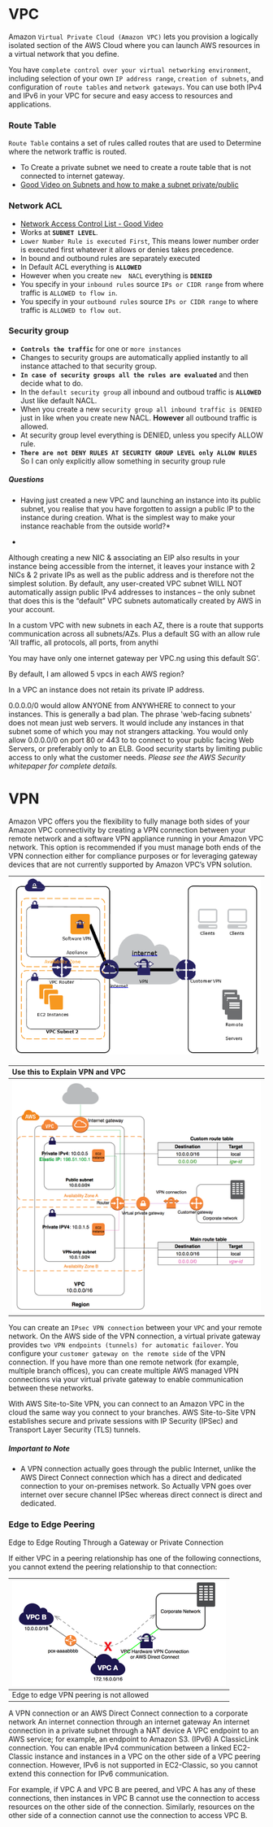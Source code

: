 # VPC
Amazon `Virtual Private Cloud (Amazon VPC)` lets you provision a logically isolated section of the AWS Cloud where you can launch AWS resources in a virtual network that you define.

You have `complete control over your virtual networking environment`, including selection of your own `IP address range`, `creation of subnets`, and configuration of `route tables` and `network gateways`. You can use both IPv4 and IPv6 in your VPC for secure and easy access to resources and applications.

### Route Table
`Route Table` contains a set of rules called routes that are used to Determine where the network traffic is routed.



- To Create a private subnet we need to create a route table that is not connected to internet gateway.
- [Good Video on Subnets and how to make a subnet private/public](https://www.youtube.com/watch?v=KNT463WSjjY&t=49s)


### Network ACL

- [Network Access Control List - Good Video](https://www.youtube.com/watch?v=vJzHn24TNQE)
- Works at **`SUBNET LEVEL`**.
- `Lower Number Rule is executed First`, This means lower number order is executed first whatever it allows or denies takes precedence.
- In bound and outbound rules are separately executed
- In Default ACL everything is **`ALLOWED`**
- However when you create `new  NACL` everything is **`DENIED`**
- You specify in your `inbound rules` source `IPs or CIDR range` from where traffic is `ALLOWED to flow in`.
- You specify in your `outbound rules` source `IPs or CIDR range` to where traffic is `ALLOWED to flow out`.


### Security group
- **`Controls the traffic`** for one or `more instances`
- Changes to security groups are automatically applied instantly to all instance attached to that security group.
- **`In case of security groups all the rules are evaluated`** and then decide what to do.
- In the `default security group` all inbound and outboud traffic is **`ALLOWED`** Just like default NACL.
- When you create a new `security group all inbound traffic is DENIED` just in like when you create new NACL. **However** all outbound traffic is allowed.
- At security group level everything is DENIED, unless you specify ALLOW rule.
- **`There are not DENY RULES AT SECURITY GROUP LEVEL only ALLOW RULES`** So I can only explicitly allow something  in security group rule

##### Questions

* Having just created a new VPC and launching an instance into its public subnet, you realise that you have forgotten to assign a public IP to the instance during creation. What is the simplest way to make your instance reachable from the outside world?*
 -

Although creating a new NIC & associating an EIP also results in your instance being accessible from the internet, it leaves your instance with 2 NICs & 2 private IPs as well as the public address and is therefore not the simplest solution. By default, any user-created VPC subnet WILL NOT automatically assign public IPv4 addresses to instances – the only subnet that does this is the “default” VPC subnets automatically created by AWS in your account.


In a custom VPC with new subnets in each AZ, there is a route that supports communication across all subnets/AZs. Plus a default SG with an allow rule 'All traffic, all protocols, all ports, from anythi

You may have only one internet gateway per VPC.ng using this default SG'.


By default, I am allowed 5 vpcs in each AWS region?

In a VPC an instance does not retain its private IP address.


0.0.0.0/0 would allow ANYONE from ANYWHERE to connect to your instances. This is generally a bad plan. The phrase 'web-facing subnets' does not mean just web servers. It would include any instances in that subnet some of which you may not strangers attacking. You would only allow 0.0.0.0/0 on port 80 or 443 to to connect to your public facing Web Servers, or preferably only to an ELB. Good security starts by limiting public access to only what the customer needs. *Please see the AWS Security whitepaper for complete details.*





# VPN

Amazon VPC offers you the flexibility to fully manage both sides of your Amazon VPC connectivity by creating a VPN connection between your remote network and a software VPN appliance running in your Amazon VPC network. This option is recommended if you must manage both ends of the VPN connection either for compliance purposes or for leveraging gateway devices that are not currently supported by Amazon VPC’s VPN solution.

|![alt AWS VPN](aws-vpn.png)|
|  :--------------|


| Use this to Explain VPN and VPC    |
| :------------- |
| ![alt AWS VPN](aws-vpn-Exp.png)       |

You can create an `IPsec VPN connection` between your `VPC` and your remote network. On the AWS side of the VPN connection, a virtual private gateway provides `two VPN endpoints (tunnels) for automatic failover`. You configure your `customer gateway on the remote side` of the VPN connection. If you have more than one remote network (for example, multiple branch offices), you can create multiple AWS managed VPN connections via your virtual private gateway to enable communication between these networks.

With AWS Site-to-Site VPN, you can connect to an Amazon VPC in the cloud the same way you connect to your branches. AWS Site-to-Site VPN establishes secure and private sessions with IP Security (IPSec) and Transport Layer Security (TLS) tunnels.

##### Important to Note

 - A VPN connection actually goes through the public Internet, unlike the AWS Direct Connect connection which has a direct and dedicated connection to your on-premises network. So Actually VPN goes over internet over secure channel IPSec whereas direct connect is direct and dedicated.


### Edge to Edge Peering

Edge to Edge Routing Through a Gateway or Private Connection

If either VPC in a peering relationship has one of the following connections, you cannot extend the peering relationship to that connection:


| ![](edge-to-edge-vpn-diagram.png)     |
| :------------- |
| Edge to edge VPN peering is not allowed | 


A VPN connection or an AWS Direct Connect connection to a corporate network
An internet connection through an internet gateway
An internet connection in a private subnet through a NAT device
A VPC endpoint to an AWS service; for example, an endpoint to Amazon S3.
(IPv6) A ClassicLink connection. You can enable IPv4 communication between a linked EC2-Classic instance and instances in a VPC on the other side of a VPC peering connection. However, IPv6 is not supported in EC2-Classic, so you cannot extend this connection for IPv6 communication.


For example, if VPC A and VPC B are peered, and VPC A has any of these connections, then instances in VPC B cannot use the connection to access resources on the other side of the connection. Similarly, resources on the other side of a connection cannot use the connection to access VPC B.
